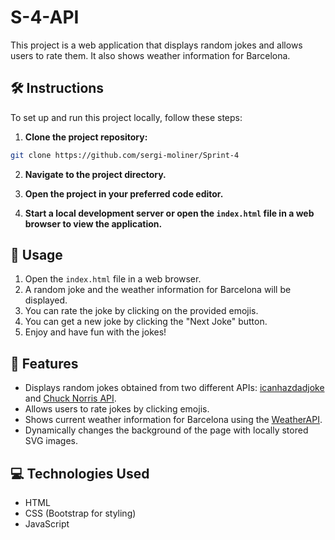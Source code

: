 # S-4-API

This project is a web application that displays random jokes and allows users to rate them. It also shows weather information for Barcelona.

## 🛠️ Instructions

To set up and run this project locally, follow these steps:

1. **Clone the project repository:**

```bash
git clone https://github.com/sergi-moliner/Sprint-4
```
2. **Navigate to the project directory.**

3. **Open the project in your preferred code editor.**

4. **Start a local development server or open the `index.html` file in a web browser to view the application.**


## 🚀 Usage

1. Open the `index.html` file in a web browser.
2. A random joke and the weather information for Barcelona will be displayed.
3. You can rate the joke by clicking on the provided emojis.
4. You can get a new joke by clicking the "Next Joke" button.
5. Enjoy and have fun with the jokes!

## 🔧 Features

- Displays random jokes obtained from two different APIs: [icanhazdadjoke](https://icanhazdadjoke.com/) and [Chuck Norris API](https://api.chucknorris.io/).
- Allows users to rate jokes by clicking emojis.
- Shows current weather information for Barcelona using the [WeatherAPI](https://www.weatherapi.com/).
- Dynamically changes the background of the page with locally stored SVG images.

## 💻 Technologies Used

- HTML
- CSS (Bootstrap for styling)
- JavaScript
